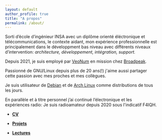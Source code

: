 ```yaml
---
layout: default
author_profile: true
title: "A propos"
permalink: /about/
---
```


Sorti d’école d’ingénieur INSA avec un diplôme orienté éléctronique et télécommunications, le contexte aidant, mon expérience professionnelle est principalement dans le développment bas niveau avec différents niveaux d’intervention: *architecture, développement, intégration, support.*

Depuis 2021, je suis employé par [VeoNum](https://www.veonum.com/) en mission chez [Broadpeak](https://www.broadpeak.tv/).

Passionné de GNU/Linux depuis plus de 20 ans(!) j'aime aussi partager cette passion avec mes proches et mes collègues.

Je suis utilisateur de [Debian](https://www.debian.org/) et de [Arch Linux](https://www.archlinux.org/) comme distributions de tous les jours.

En parallèle et à titre personnel j’ai continué l’électronique et les expériences radio: Je suis radioamateur depuis 2020 sous l'indicatif F4IQH.

- **[CV][link-resume]**

- **[Projets][link-projects]**

- **[Lectures][link-readings]**

[link-resume]: ../resume/
[link-projects]: ../projects/projects/
[link-readings]: ../readings/readings/
